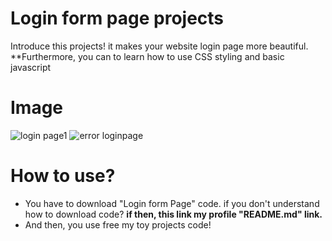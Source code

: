 # Login form page projects
Introduce this projects! it makes your website login page more beautiful. **Furthermore, you can to learn how to use CSS styling and basic javascript

# Image
![login page1](https://user-images.githubusercontent.com/88642524/130310267-520e4a58-68f8-4a39-8e72-1d4d25e11c16.png)
![error loginpage](https://user-images.githubusercontent.com/88642524/130310352-f40e772a-c8b9-4409-99aa-6074482e9cd0.png)
# How to use?
- You have to download "Login form Page" code. if you don't understand how to download code? **if then, this link my profile "README.md" link.**
- And then, you use free my toy projects code!


